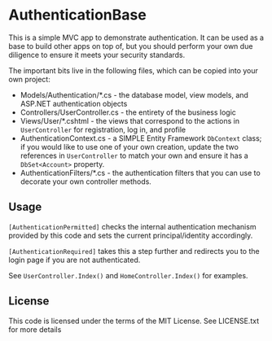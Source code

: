 ﻿# AuthenticationBase

This is a simple MVC app to demonstrate authentication. It can be used as a base
to build other apps on top of, but you should perform your own due diligence to
ensure it meets your security standards.

The important bits live in the following files, which can be copied into your
own project:
 * Models/Authentication/*.cs - the database model, view models, and ASP.NET
   authentication objects
 * Controllers/UserController.cs - the entirety of the business logic
 * Views/User/*.cshtml - the views that correspond to the actions in
   `UserController` for registration, log in, and profile
 * AuthenticationContext.cs - a SIMPLE Entity Framework `DbContext` class; if
   you would like to use one of your own creation, update the two references in
   `UserController` to match your own and ensure it has a `DbSet<Account>`
   property.
 * AuthenticationFilters/*.cs - the authentication filters that you can use to
   decorate your own controller methods.

## Usage

`[AuthenticationPermitted]` checks the internal authentication mechanism provided
by this code and sets the current principal/identity accordingly.

`[AuthenticationRequired]` takes this a step further and redirects you to the
login page if you are not authenticated.

See `UserController.Index()` and `HomeController.Index()` for examples.

## License

This code is licensed under the terms of the MIT License. See LICENSE.txt for
more details